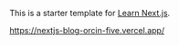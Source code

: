 This is a starter template for [Learn Next.js](https://nextjs.org/learn).

https://nextjs-blog-orcin-five.vercel.app/
